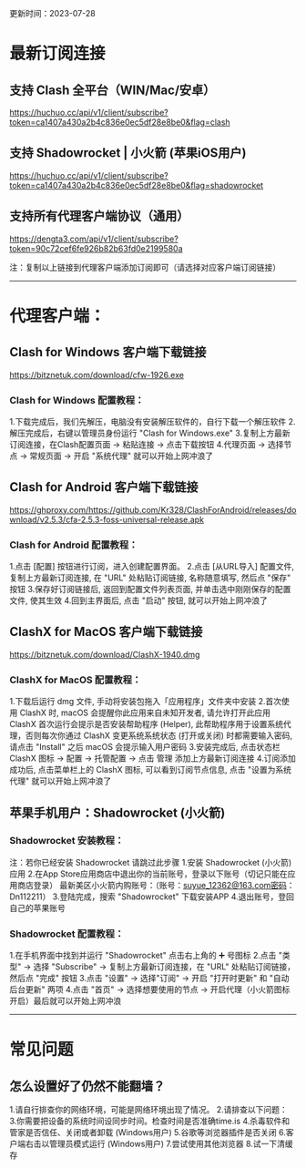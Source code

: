 
更新时间：2023-07-28  

# 最新订阅连接
## 支持 Clash 全平台（WIN/Mac/安卓）
https://huchuo.cc/api/v1/client/subscribe?token=ca1407a430a2b4c836e0ec5df28e8be0&flag=clash
  
## 支持 Shadowrocket | 小火箭 (苹果iOS用户)
https://huchuo.cc/api/v1/client/subscribe?token=ca1407a430a2b4c836e0ec5df28e8be0&flag=shadowrocket
  
## 支持所有代理客户端协议（通用）
https://dengta3.com/api/v1/client/subscribe?token=90c72cef6fe926b82b63fd0e2199580a

注：复制以上链接到代理客户端添加订阅即可（请选择对应客户端订阅链接）
  
--------------------
  
# 代理客户端：
## Clash for Windows 客户端下载链接
https://bitznetuk.com/download/cfw-1926.exe
  
### Clash for Windows 配置教程：
1.下载完成后，我们先解压，电脑没有安装解压软件的，自行下载一个解压软件
2.解压完成后，右键以管理员身份运行 "Clash for Windows.exe"
3.复制上方最新订阅连接，在Clash配置页面 → 粘贴连接 → 点击下载按钮
4.代理页面 → 选择节点 → 常规页面 → 开启 "系统代理" 就可以开始上网冲浪了
  
  
## Clash for Android 客户端下载链接
https://ghproxy.com/https://github.com/Kr328/ClashForAndroid/releases/download/v2.5.3/cfa-2.5.3-foss-universal-release.apk
  
### Clash for Android 配置教程：
1.点击 [配置] 按钮进行订阅，进入创建配置界面。
2.点击 [从URL导入] 配置文件, 复制上方最新订阅连接, 在 "URL" 处粘贴订阅链接, 名称随意填写, 然后点 "保存" 按钮
3.保存好订阅链接后, 返回到配置文件列表页面, 并单击选中刚刚保存的配置文件, 使其生效
4.回到主界面后, 点击 "启动" 按钮, 就可以开始上网冲浪了
  
  
## ClashX for MacOS 客户端下载链接
https://bitznetuk.com/download/ClashX-1940.dmg
  
### ClashX for MacOS 配置教程：
1.下载后运行 dmg 文件, 手动将安装包拖入「应用程序」文件夹中安装
2.首次使用 ClashX 时, macOS 会提醒你此应用来自未知开发者, 请允许打开此应用
ClashX 首次运行会提示是否安装帮助程序 (Helper), 此帮助程序用于设置系统代理，否则每次你通过 ClashX 变更系统系统状态 (打开或关闭) 时都需要输入密码, 请点击 "Install" 之后 macOS 会提示输入用户密码
3.安装完成后, 点击状态栏 ClashX 图标 → 配置 → 托管配置 → 点击 管理 添加上方最新订阅连接
4.订阅添加成功后, 点击菜单栏上的 ClashX 图标, 可以看到订阅节点信息, 点击 "设置为系统代理" 就可以开始上网冲浪了
  

## 苹果手机用户：Shadowrocket (小火箭)
### Shadowrocket 安装教程：
注：若你已经安装 Shadowrocket 请跳过此步骤
1.安装 Shadowrocket (小火箭) 应用
2.在App Store应用商店中退出你的当前账号，登录以下账号（切记只能在应用商店登录）
最新美区小火箭内购账号：（账号：suyue_12362@163.com密码：Dn112211）
3.登陆完成，搜索 "Shadowrocket" 下载安装APP
4.退出账号，登回自己的苹果账号
  
### Shadowrocket 配置教程：
1.在手机界面中找到并运行 "Shadowrocket" 点击右上角的 ➕ 号图标
2.点击 "类型" → 选择 "Subscribe" → 复制上方最新订阅连接，在 "URL" 处粘贴订阅链接，然后点 "完成" 按钮
3.点击 "设置" → 选择"订阅" → 开启 "打开时更新" 和 "自动后台更新" 两项
4.点击 "首页" → 选择想要使用的节点 → 开启代理（小火箭图标开启）最后就可以开始上网冲浪
  
--------------------
  
# 常见问题
## 怎么设置好了仍然不能翻墙？
1.请自行排查你的网络环境，可能是网络环境出现了情况。
2.请排查以下问题：
3.你需要把设备的系统时间设同步时间。检查时间是否准确time.is
4.杀毒软件和管家是否信任、关闭或者卸载 (Windows用户)
5.谷歌等浏览器插件是否关闭
6.客户端右击以管理员模式运行 (Windows用户)
7.尝试使用其他浏览器
8.试一下清缓存
